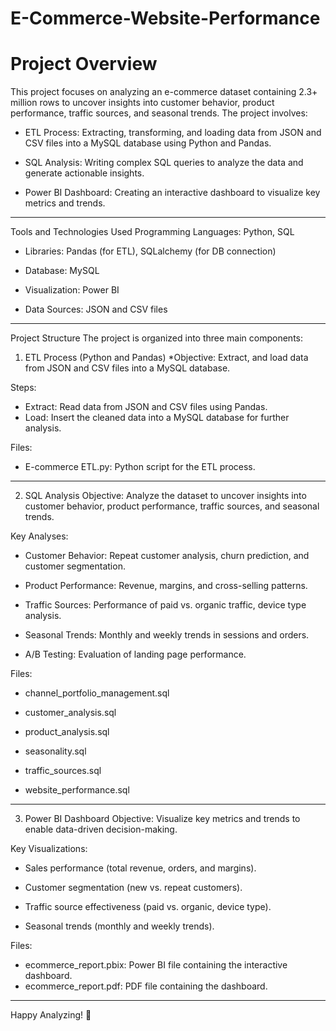 # E-Commerce-Website-Performance
 
# Project Overview
This project focuses on analyzing an e-commerce dataset containing 2.3+ million rows to uncover insights into customer behavior, product performance, traffic sources, and seasonal trends. The project involves:

* ETL Process: Extracting, transforming, and loading data from JSON and CSV files into a MySQL database using Python and Pandas.

* SQL Analysis: Writing complex SQL queries to analyze the data and generate actionable insights.

* Power BI Dashboard: Creating an interactive dashboard to visualize key metrics and trends.
___
Tools and Technologies Used
Programming Languages: Python, SQL

* Libraries: Pandas (for ETL), SQLalchemy (for DB connection)

* Database: MySQL

* Visualization: Power BI

* Data Sources: JSON and CSV files
___
Project Structure
The project is organized into three main components:

1. ETL Process (Python and Pandas)
*Objective: Extract, and load data from JSON and CSV files into a MySQL database.

Steps:

* Extract: Read data from JSON and CSV files using Pandas.
* Load: Insert the cleaned data into a MySQL database for further analysis.

Files:

* E-commerce ETL.py: Python script for the ETL process.
___
2. SQL Analysis
Objective: Analyze the dataset to uncover insights into customer behavior, product performance, traffic sources, and seasonal trends.

Key Analyses:

* Customer Behavior: Repeat customer analysis, churn prediction, and customer segmentation.

* Product Performance: Revenue, margins, and cross-selling patterns.

* Traffic Sources: Performance of paid vs. organic traffic, device type analysis.

* Seasonal Trends: Monthly and weekly trends in sessions and orders.

* A/B Testing: Evaluation of landing page performance.

Files:

* channel_portfolio_management.sql

* customer_analysis.sql

* product_analysis.sql

* seasonality.sql

* traffic_sources.sql

* website_performance.sql
___
3. Power BI Dashboard
Objective: Visualize key metrics and trends to enable data-driven decision-making.

Key Visualizations:

* Sales performance (total revenue, orders, and margins).

* Customer segmentation (new vs. repeat customers).

* Traffic source effectiveness (paid vs. organic, device type).

* Seasonal trends (monthly and weekly trends).

Files:

* ecommerce_report.pbix: Power BI file containing the interactive dashboard.
* ecommerce_report.pdf: PDF file containing the dashboard.

___

Happy Analyzing! 🚀
